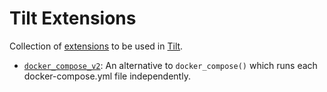 # Tilt Extensions

Collection of [extensions](ttps://docs.tilt.dev/extensions.html) to be used in [Tilt](https://tilt.dev/).

* [`docker_compose_v2`](/docker_compose_v2/): An alternative to `docker_compose()` which runs each docker-compose.yml file independently.
